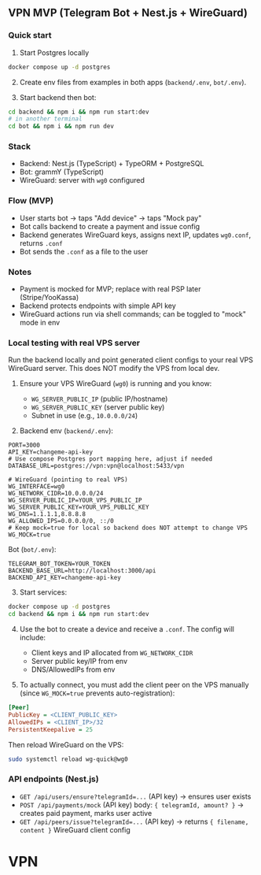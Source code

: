 ## VPN MVP (Telegram Bot + Nest.js + WireGuard)

### Quick start

1. Start Postgres locally
```bash
docker compose up -d postgres
```

2. Create env files from examples in both apps (`backend/.env`, `bot/.env`).

3. Start backend then bot:
```bash
cd backend && npm i && npm run start:dev
# in another terminal
cd bot && npm i && npm run dev
```

### Stack
- Backend: Nest.js (TypeScript) + TypeORM + PostgreSQL
- Bot: grammY (TypeScript)
- WireGuard: server with `wg0` configured

### Flow (MVP)
- User starts bot → taps "Add device" → taps "Mock pay"
- Bot calls backend to create a payment and issue config
- Backend generates WireGuard keys, assigns next IP, updates `wg0.conf`, returns `.conf`
- Bot sends the `.conf` as a file to the user

### Notes
- Payment is mocked for MVP; replace with real PSP later (Stripe/YooKassa)
- Backend protects endpoints with simple API key
- WireGuard actions run via shell commands; can be toggled to "mock" mode in env

### Local testing with real VPS server

Run the backend locally and point generated client configs to your real VPS WireGuard server. This does NOT modify the VPS from local dev.

1. Ensure your VPS WireGuard (`wg0`) is running and you know:
   - `WG_SERVER_PUBLIC_IP` (public IP/hostname)
   - `WG_SERVER_PUBLIC_KEY` (server public key)
   - Subnet in use (e.g., `10.0.0.0/24`)

2. Backend env (`backend/.env`):
```env
PORT=3000
API_KEY=changeme-api-key
# Use compose Postgres port mapping here, adjust if needed
DATABASE_URL=postgres://vpn:vpn@localhost:5433/vpn

# WireGuard (pointing to real VPS)
WG_INTERFACE=wg0
WG_NETWORK_CIDR=10.0.0.0/24
WG_SERVER_PUBLIC_IP=YOUR_VPS_PUBLIC_IP
WG_SERVER_PUBLIC_KEY=YOUR_VPS_PUBLIC_KEY
WG_DNS=1.1.1.1,8.8.8.8
WG_ALLOWED_IPS=0.0.0.0/0, ::/0
# Keep mock=true for local so backend does NOT attempt to change VPS
WG_MOCK=true
```

Bot (`bot/.env`):
```env
TELEGRAM_BOT_TOKEN=YOUR_TOKEN
BACKEND_BASE_URL=http://localhost:3000/api
BACKEND_API_KEY=changeme-api-key
```

3. Start services:
```bash
docker compose up -d postgres
cd backend && npm i && npm run start:dev
```

4. Use the bot to create a device and receive a `.conf`. The config will include:
   - Client keys and IP allocated from `WG_NETWORK_CIDR`
   - Server public key/IP from env
   - DNS/AllowedIPs from env

5. To actually connect, you must add the client peer on the VPS manually (since `WG_MOCK=true` prevents auto-registration):
```ini
[Peer]
PublicKey = <CLIENT_PUBLIC_KEY>
AllowedIPs = <CLIENT_IP>/32
PersistentKeepalive = 25
```
Then reload WireGuard on the VPS:
```bash
sudo systemctl reload wg-quick@wg0
```

### API endpoints (Nest.js)
- `GET /api/users/ensure?telegramId=...` (API key) → ensures user exists
- `POST /api/payments/mock` (API key) body: `{ telegramId, amount? }` → creates paid payment, marks user active
- `GET /api/peers/issue?telegramId=...` (API key) → returns `{ filename, content }` WireGuard client config

# VPN
